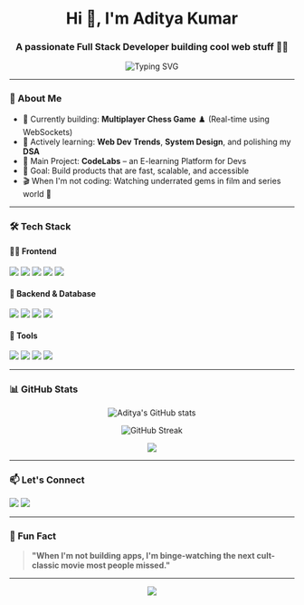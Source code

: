 <h1 align="center">Hi 👋, I'm Aditya Kumar</h1>
<h3 align="center">A passionate Full Stack Developer building cool web stuff 👨‍💻</h3>

<p align="center">
  <img src="https://readme-typing-svg.demolab.com?font=Fira+Code&pause=1000&center=true&width=435&lines=Full+Stack+Developer;MERN+Stack+Specialist;React+%2B+Node.js+Enthusiast;Open+Source+Contributor;Tech+Explorer+%F0%9F%9A%80" alt="Typing SVG" />
</p>

---

### 🚀 About Me

- 🔭 Currently building: **Multiplayer Chess Game** ♟️ (Real-time using WebSockets)
- 🌱 Actively learning: **Web Dev Trends**, **System Design**, and polishing my **DSA**
- 💼 Main Project: **CodeLabs** – an E-learning Platform for Devs
- 🎯 Goal: Build products that are fast, scalable, and accessible
- 🎬 When I'm not coding: Watching underrated gems in film and series world 🍿

---

### 🛠️ Tech Stack

#### 👨‍💻 Frontend
<p>
  <img src="https://img.shields.io/badge/-HTML5-E34F26?logo=html5&logoColor=white&style=flat" />
  <img src="https://img.shields.io/badge/-CSS3-1572B6?logo=css3&logoColor=white&style=flat" />
  <img src="https://img.shields.io/badge/-JavaScript-F7DF1E?logo=javascript&logoColor=black&style=flat" />
  <img src="https://img.shields.io/badge/-React-61DAFB?logo=react&logoColor=black&style=flat" />
  <img src="https://img.shields.io/badge/-Bootstrap-7952B3?logo=bootstrap&logoColor=white&style=flat" />
</p>

#### 🧰 Backend & Database
<p>
  <img src="https://img.shields.io/badge/-Node.js-339933?logo=node.js&logoColor=white&style=flat" />
  <img src="https://img.shields.io/badge/-Express-000000?logo=express&logoColor=white&style=flat" />
  <img src="https://img.shields.io/badge/-MongoDB-47A248?logo=mongodb&logoColor=white&style=flat" />
  <img src="https://img.shields.io/badge/-SQL-003B57?logo=postgresql&logoColor=white&style=flat" />
</p>

#### 🔧 Tools
<p>
  <img src="https://img.shields.io/badge/-Git-F05032?logo=git&logoColor=white&style=flat" />
  <img src="https://img.shields.io/badge/-GitHub-181717?logo=github&logoColor=white&style=flat" />
  <img src="https://img.shields.io/badge/-Postman-FF6C37?logo=postman&logoColor=white&style=flat" />
  <img src="https://img.shields.io/badge/-VSCode-007ACC?logo=visual-studio-code&logoColor=white&style=flat" />
</p>

---

### 📊 GitHub Stats

<p align="center">
  <img src="https://github-readme-stats.vercel.app/api?username=adityakumar841208&show_icons=true&theme=radical" alt="Aditya's GitHub stats" />
</p>

<p align="center">
  <img src="https://github-readme-streak-stats.herokuapp.com?user=adityakumar841208&theme=radical" alt="GitHub Streak" />
</p>

<p align="center">
  <img src="https://github-readme-stats.vercel.app/api/top-langs/?username=adityakumar841208&layout=compact&theme=radical" />
</p>

---

### 📫 Let's Connect

<p>
  <a href="https://github.com/adityakumar841208"><img src="https://img.shields.io/badge/GitHub-%23181717.svg?&style=flat&logo=github&logoColor=white" /></a>
  <a href="https://www.linkedin.com/in/aditya246/"><img src="https://img.shields.io/badge/LinkedIn-%230077B5.svg?&style=flat&logo=linkedin&logoColor=white" /></a>
</p>

---

### 🌟 Fun Fact

> **"When I'm not building apps, I'm binge-watching the next cult-classic movie most people missed."**

---

<p align="center">
  <img src="https://capsule-render.vercel.app/api?type=waving&color=gradient&height=100&section=footer" />
</p>
